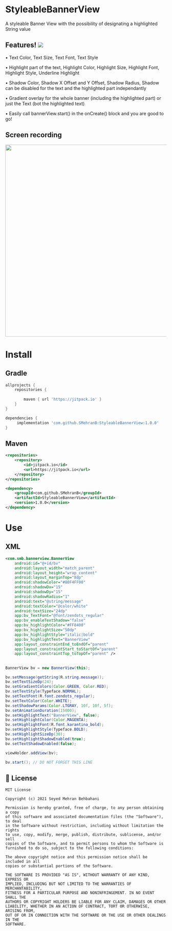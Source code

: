 # StyleableBannerView
A styleable Banner View with the possibility of designating a highlighted String value 

## Features! [![](https://jitpack.io/v/SMehranB/StyleableBannerView.svg)](https://jitpack.io/#SMehranB/StyleableBannerView)

 •	 Text Color, Text Size, Text Font, Text Style
 
 •	 Highlight part of the text, Highlight Color, Highlight Size, Highlight Font, Highlight Style, Underline Highlight
 
 •	 Shadow Color, Shadow X Offset and Y Offset, Shadow Radius, Shadow can be disabled for the text and the highlighted part independantly
 
 •	 Gradient overlay for the whole banner (including the highlighted part) or just the Text (bot the highlighted text)
 
 •	 Easily call bannerView.start() in the onCreate() block and you are good to go! 

## Screen recording
 
 <img src="./screen_recording.gif" height="600">
 
# Install
## Gradle
```groovy
allprojects {
	repositories {
		
		maven { url 'https://jitpack.io' }
	}
}
```
```groovy
dependencies {
	 implementation 'com.github.SMehranB:StyleableBannerView:1.0.0'
}
```
## Maven
```xml
<repositories>
	<repository>
	    <id>jitpack.io</id>
	    <url>https://jitpack.io</url>
	</repository>
</repositories>
```
```xml
<dependency>
	<groupId>com.github.SMehranB</groupId>
	<artifactId>StyleableBannerView</artifactId>
	<version>1.0.0</version>
</dependency>
 ```
# Use
 
## XML

```xml
<com.smb.bannerview.BannerView
    android:id="@+id/bv"
    android:layout_width="match_parent"
    android:layout_height="wrap_content"
    android:layout_marginTop="8dp"
    android:shadowColor="#80F4FF00"
    android:shadowDx="15"
    android:shadowDy="15"
    android:shadowRadius="1"
    android:text="@string/message"
    android:textColor="@color/white"
    android:textSize="24dp"
    app:bv_TextFont="@font/zendots_regular"
    app:bv_enableTextShadow="false"
    app:bv_highlightColor="#FF8400"
    app:bv_highlightSize="50dp"
    app:bv_highlightStyle="italic|bold"
    app:bv_highlightText="BannerView"
    app:layout_constraintEnd_toEndOf="parent"
    app:layout_constraintStart_toStartOf="parent"
    app:layout_constraintTop_toTopOf="parent" />
 ```

## 

```java
BannerView bv = new BannerView(this);

bv.setMessage(getString(R.string.message));
bv.setTextSizeDp(24);
bv.setGradientColors(Color.GREEN, Color.RED);
bv.setTextStyle(Typeface.NORMAL);
bv.setTextFont(R.font.zendots_regular);
bv.setTextColor(Color.WHITE);
bv.setShadowParams(Color.LTGRAY, 10f, 10f, 5f);
bv.setAnimationDuration(15000);
bv.setHighlightText("BannerView", false);
bv.setHighlightColor(Color.MAGENTA);
bv.setHighlightFont(R.font.karantina_bold);
bv.setHighlightStyle(Typeface.BOLD);
bv.setHighlightSizeDp(30);
bv.setHighlightShadowEnabled(true);
bv.setTextShadowEnabled(false);

viewHolder.addView(bv);

bv.start(); // DO NOT FORGET THIS LINE
```

## 📄 License
```text
MIT License

Copyright (c) 2021 Seyed Mehran Behbahani

Permission is hereby granted, free of charge, to any person obtaining a copy
of this software and associated documentation files (the "Software"), to deal
in the Software without restriction, including without limitation the rights
to use, copy, modify, merge, publish, distribute, sublicense, and/or sell
copies of the Software, and to permit persons to whom the Software is
furnished to do so, subject to the following conditions:

The above copyright notice and this permission notice shall be included in all
copies or substantial portions of the Software.

THE SOFTWARE IS PROVIDED "AS IS", WITHOUT WARRANTY OF ANY KIND, EXPRESS OR
IMPLIED, INCLUDING BUT NOT LIMITED TO THE WARRANTIES OF MERCHANTABILITY,
FITNESS FOR A PARTICULAR PURPOSE AND NONINFRINGEMENT. IN NO EVENT SHALL THE
AUTHORS OR COPYRIGHT HOLDERS BE LIABLE FOR ANY CLAIM, DAMAGES OR OTHER
LIABILITY, WHETHER IN AN ACTION OF CONTRACT, TORT OR OTHERWISE, ARISING FROM,
OUT OF OR IN CONNECTION WITH THE SOFTWARE OR THE USE OR OTHER DEALINGS IN THE
SOFTWARE.
```
